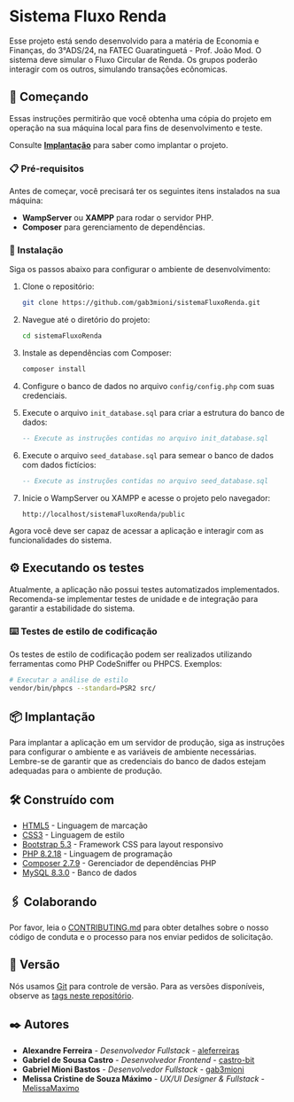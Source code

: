# Sistema Fluxo Renda

Esse projeto está sendo desenvolvido para a matéria de Economia e Finanças, do 3°ADS/24, na FATEC Guaratinguetá - Prof. João Mod.
O sistema deve simular o Fluxo Circular de Renda. Os grupos poderão interagir com os outros, simulando transações ecônomicas.

## 🚀 Começando

Essas instruções permitirão que você obtenha uma cópia do projeto em operação na sua máquina local para fins de desenvolvimento e teste.

Consulte **[Implantação](#-implantação)** para saber como implantar o projeto.

### 📋 Pré-requisitos

Antes de começar, você precisará ter os seguintes itens instalados na sua máquina:

- **WampServer** ou **XAMPP** para rodar o servidor PHP.
- **Composer** para gerenciamento de dependências.

### 🔧 Instalação

Siga os passos abaixo para configurar o ambiente de desenvolvimento:

1. Clone o repositório:
   ```bash
   git clone https://github.com/gab3mioni/sistemaFluxoRenda.git
   ```

2. Navegue até o diretório do projeto:
   ```bash
   cd sistemaFluxoRenda
   ```

3. Instale as dependências com Composer:
   ```bash
   composer install
   ```

4. Configure o banco de dados no arquivo `config/config.php` com suas credenciais.

5. Execute o arquivo `init_database.sql` para criar a estrutura do banco de dados:
   ```sql
   -- Execute as instruções contidas no arquivo init_database.sql
   ```

6. Execute o arquivo `seed_database.sql` para semear o banco de dados com dados fictícios:
   ```sql
   -- Execute as instruções contidas no arquivo seed_database.sql
   ```

7. Inicie o WampServer ou XAMPP e acesse o projeto pelo navegador:
   ```
   http://localhost/sistemaFluxoRenda/public
   ```

Agora você deve ser capaz de acessar a aplicação e interagir com as funcionalidades do sistema.

## ⚙️ Executando os testes

Atualmente, a aplicação não possui testes automatizados implementados. Recomenda-se implementar testes de unidade e de integração para garantir a estabilidade do sistema.

### ⌨️ Testes de estilo de codificação

Os testes de estilo de codificação podem ser realizados utilizando ferramentas como PHP CodeSniffer ou PHPCS. Exemplos:

```bash
# Executar a análise de estilo
vendor/bin/phpcs --standard=PSR2 src/
```

## 📦 Implantação

Para implantar a aplicação em um servidor de produção, siga as instruções para configurar o ambiente e as variáveis de ambiente necessárias. Lembre-se de garantir que as credenciais do banco de dados estejam adequadas para o ambiente de produção.

## 🛠️ Construído com

* [HTML5](https://developer.mozilla.org/pt-BR/docs/Web/HTML) - Linguagem de marcação
* [CSS3](https://developer.mozilla.org/pt-BR/docs/Web/CSS) - Linguagem de estilo
* [Bootstrap 5.3](https://getbootstrap.com/) - Framework CSS para layout responsivo
* [PHP 8.2.18](https://www.php.net/) - Linguagem de programação
* [Composer 2.7.9](https://getcomposer.org/) - Gerenciador de dependências PHP
* [MySQL 8.3.0](https://dev.mysql.com/) - Banco de dados

## 🖇️ Colaborando

Por favor, leia o [CONTRIBUTING.md](https://github.com/gab3mioni/sistemaFluxoRenda/blob/main/CONTRIBUTING.MD) para obter detalhes sobre o nosso código de conduta e o processo para nos enviar pedidos de solicitação.

## 📌 Versão

Nós usamos [Git](https://git-scm.com/) para controle de versão. Para as versões disponíveis, observe as [tags neste repositório](https://github.com/gab3mioni/sistemaFluxoRenda/tags).

## ✒️ Autores

* **Alexandre Ferreira** - *Desenvolvedor Fullstack* - [aleferreiras](https://github.com/ale-ferreiras)
* **Gabriel de Sousa Castro** - *Desenvolvedor Frontend* - [castro-bit](https://github.com/castro-bit)
* **Gabriel Mioni Bastos** - *Desenvolvedor Fullstack* - [gab3mioni](https://github.com/gab3mioni)
* **Melissa Cristine de Souza Máximo** - *UX/UI Designer & Fullstack* - [MelissaMaximo](https://github.com/MelissaMaximo)
